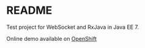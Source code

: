 # README #

Test project for WebSocket and RxJava in Java EE 7.

Online demo available on [OpenShift](http://rxenterprise-andreacomo.rhcloud.com/)
